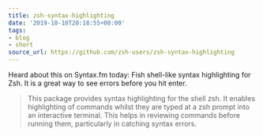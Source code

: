 ```yaml
---
title: zsh-syntax-highlighting
date: '2019-10-10T20:18:55+00:00'
tags:
- blog
- short
source_url: https://github.com/zsh-users/zsh-syntax-highlighting
---
```


Heard about this on Syntax.fm today: Fish shell-like syntax highlighting for Zsh. It is a great way to see errors before you hit enter.

<!--more-->

> This package provides syntax highlighting for the shell zsh. It enables highlighting of commands whilst they are typed at a zsh prompt into an interactive terminal. This helps in reviewing commands before running them, particularly in catching syntax errors.
